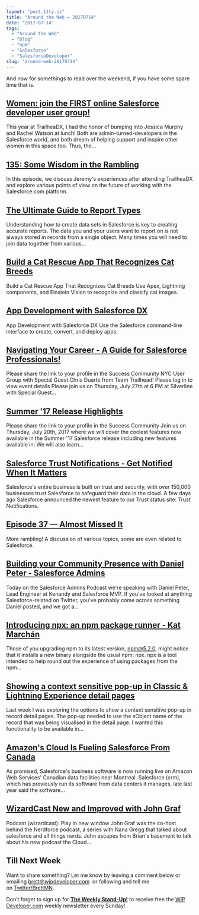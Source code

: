```yaml
---
layout: "post.11ty.js"
title: "Around the Web – 20170714"
date: "2017-07-14"
tags: 
  - "Around the Web"
  - "Blog"
  - "npm"
  - "Salesforce"
  - "SalesforceDeveloper"
slug: "around-web-20170714"
---
```


And now for somethings to read over the weekend, if you have some spare time that is.

## [Women: join the FIRST online Salesforce developer user group!](http://nuzzel.com/i/redirect/654855048/37907494/story_read_title_7942821947-1?u=http%3A%2F%2Fnuzzel.com%2Fdigeststory%2F07082017%2Fsfdc99%2Fwomen_join_the_first_online_salesforce_developer_user_group%3Fe%3D1353714%26c%3DOzoyANwazHUPX8rynoTjNO4uZDOJKcWkRGdcKVhpld%26utm_campaign%3Ddigest%26utm_medium%3Demail%26utm_source%3Dapp)

This year at TrailheaDX, I had the honor of bumping into Jessica Murphy and Rachel Watson at lunch! Both are admin-turned-developers in the Salesforce world, and both dream of helping support and inspire other women in this space too. Thus, the…

## [135: Some Wisdom in the Rambling](http://www.gooddaysirpodcast.com/podcast/2017/7/12/135-some-wisdom-in-the-rambling)

In this episode, we discuss Jeremy's experiences after attending TrailheaDX and explore various points of view on the future of working with the Salesforce.com platform.

## [The Ultimate Guide to Report Types](http://nuzzel.com/i/redirect/4138976122/37514412/story_read_title_7929885199-1?u=http%3A%2F%2Fnuzzel.com%2Fdigeststory%2F07072017%2Fadmin.salesforce%2Fthe_ultimate_guide_to_report_types%3Fe%3D1353714%26c%3DOzoyANwazHUPX8rynoTjNO4uZDOJKcWkRGdcKVhpld%26utm_campaign%3Ddigest%26utm_medium%3Demail%26utm_source%3Dapp)

Understanding how to create data sets in Salesforce is key to creating accurate reports. The data you and your users want to report on is not always stored in records from a single object. Many times you will need to join data together from various…

## [Build a Cat Rescue App That Recognizes Cat Breeds](http://nuzzel.com/i/redirect/3668181948/37728143/story_read_title_7936321740-1?u=http%3A%2F%2Fnuzzel.com%2Fdigeststory%2F07082017%2Fr.socialstudio.radian6%2Fbuild_a_cat_rescue_app_that_recognizes_cat_breeds%3Fe%3D1353714%26c%3DOzoyANwazHUPX8rynoTjNO4uZDOJKcWkRGdcKVhpld%26utm_campaign%3Ddigest%26utm_medium%3Demail%26utm_source%3Dapp)

Build a Cat Rescue App That Recognizes Cat Breeds Use Apex, Lightning components, and Einstein Vision to recognize and classify cat images.

## [App Development with Salesforce DX](http://nuzzel.com/i/redirect/3668181948/37728143/story_read_title_7841400196-3?u=http%3A%2F%2Fnuzzel.com%2Fdigeststory%2F07082017%2Ftrailhead.salesforce%2Fapp_development_with_salesforce_dx_2%3Fe%3D1353714%26c%3DOzoyANwazHUPX8rynoTjNO4uZDOJKcWkRGdcKVhpld%26utm_campaign%3Ddigest%26utm_medium%3Demail%26utm_source%3Dapp)

App Development with Salesforce DX Use the Salesforce command-line interface to create, convert, and deploy apps.

## [Navigating Your Career - A Guide for Salesforce Professionals!](http://nuzzel.com/i/redirect/654855048/37907494/story_read_title_7947900983-3?u=http%3A%2F%2Fnuzzel.com%2Fdigeststory%2F07092017%2Fevents.salesforceusergroups%2Fnavigating_your_career_a_guide_for_salesforce_professionals%3Fe%3D1353714%26c%3DOzoyANwazHUPX8rynoTjNO4uZDOJKcWkRGdcKVhpld%26utm_campaign%3Ddigest%26utm_medium%3Demail%26utm_source%3Dapp)

Please share the link to your profile in the Success Community NYC User Group with Special Guest Chris Duarte from Team Trailhead! Please log in to view event details Please join us on Thursday, July 27th at 6 PM at Silverline with Special Guest…

## [Summer '17 Release Highlights](http://nuzzel.com/i/redirect/654855048/37907494/story_read_title_7948604298-5?u=http%3A%2F%2Fnuzzel.com%2Fdigeststory%2F07102017%2Fevents.salesforceusergroups%2Fsummer_17_release_highlights%3Fe%3D1353714%26c%3DOzoyANwazHUPX8rynoTjNO4uZDOJKcWkRGdcKVhpld%26utm_campaign%3Ddigest%26utm_medium%3Demail%26utm_source%3Dapp)

Please share the link to your profile in the Success Community Join us on Thursday, July 20th, 2017 where we will cover the coolest features now available in the Summer '17 Salesforce release including new features available in: We will also learn…

## [Salesforce Trust Notifications - Get Notified When It Matters](http://nuzzel.com/i/redirect/661226400/38094337/story_read_title_7952261700-1?u=http%3A%2F%2Fnuzzel.com%2Fdigeststory%2F07102017%2Fsalesforceben%2Fsalesforce_trust_notifications_get_notified_when_it_matters%3Fe%3D1353714%26c%3DOzoyANwazHUPX8rynoTjNO4uZDOJKcWkRGdcKVhpld%26utm_campaign%3Ddigest%26utm_medium%3Demail%26utm_source%3Dapp)

Salesforce's entire business is built on trust and security, with over 150,000 businesses trust Salesforce to safeguard their data in the cloud. A few days ago Salesforce announced the newest feature to our Trust status site: Trust Notifications.

## [Episode 37 — Almost Missed It](https://www.codecoverage.org/episode-37-almost-missed-it/)

More rambling! A discussion of various topics, some are even related to Salesforce.

## [Building your Community Presence with Daniel Peter - Salesforce Admins](http://nuzzel.com/i/redirect/661226400/38094337/story_read_title_7955172276-3?u=http%3A%2F%2Fnuzzel.com%2Fdigeststory%2F06292017%2Fr.socialstudio.radian6%2Fbuilding_your_community_presence_with_daniel_peter_salesforce_admins%3Fe%3D1353714%26c%3DOzoyANwazHUPX8rynoTjNO4uZDOJKcWkRGdcKVhpld%26utm_campaign%3Ddigest%26utm_medium%3Demail%26utm_source%3Dapp)

Today on the Salesforce Admins Podcast we're speaking with Daniel Peter, Lead Engineer at Kenandy and Salesforce MVP. If you've looked at anything Salesforce-related on Twitter, you've probably come across something Daniel posted, and we got a…

## [Introducing npx: an npm package runner - Kat Marchán](http://nuzzel.com/i/redirect/661226400/38094337/story_read_title_7957613028_fof-3?u=http%3A%2F%2Fnuzzel.com%2Fdigeststory%2F07102017%2Fmedium%2Fintroducing_npx_an_npm_package_runner_kat_marchn%3Fe%3D1353714%26c%3DOzoyANwazHUPX8rynoTjNO4uZDOJKcWkRGdcKVhpld%26utm_campaign%3Ddigest%26utm_medium%3Demail%26utm_source%3Dapp)

Those of you upgrading npm to its latest version, npm@5.2.0, might notice that it installs a new binary alongside the usual npm: npx. npx is a tool intended to help round out the experience of using packages from the npm…

## [Showing a context sensitive pop-up in Classic & Lightning Experience detail pages](http://nuzzel.com/i/redirect/1708744330/38286692/story_read_title_7964995162-3?u=http%3A%2F%2Fnuzzel.com%2Fdigeststory%2F07112017%2Falbasfdc.wordpress%2Fshowing_a_context_sensitive_popup_in_classic_lightning_experience%3Fe%3D1353714%26c%3DOzoyANwazHUPX8rynoTjNO4uZDOJKcWkRGdcKVhpld%26utm_campaign%3Ddigest%26utm_medium%3Demail%26utm_source%3Dapp)

Last week I was exploring the options to show a context sensitive pop-up in record detail pages. The pop-up needed to use the sObject name of the record that was being visualised in the detail page. I wanted this functionality to be available in…

## [Amazon's Cloud Is Fueling Salesforce From Canada](http://nuzzel.com/i/redirect/1325968943/38507344/story_read_title_7969982088-1?u=http%3A%2F%2Fnuzzel.com%2Fdigeststory%2F07122017%2Ffortune%2Famazons_cloud_is_fueling_salesforce_from_canada_2%3Fe%3D1353714%26c%3DOzoyANwazHUPX8rynoTjNO4uZDOJKcWkRGdcKVhpld%26utm_campaign%3Ddigest%26utm_medium%3Demail%26utm_source%3Dapp)

As promised, Salesforce's business software is now running live on Amazon Web Services' Canadian data facilities near Montreal. Salesforce (crm), which has previously run its software from data centers it manages, late last year said the software…

## [WizardCast New and Improved with John Graf](http://nuzzel.com/i/redirect/1325968943/38507344/story_read_title_7971279462-2?u=http%3A%2F%2Fnuzzel.com%2Fdigeststory%2F07122017%2Fthewizardnews%2Fwizardcast_new_and_improved_with_john_graf%3Fe%3D1353714%26c%3DOzoyANwazHUPX8rynoTjNO4uZDOJKcWkRGdcKVhpld%26utm_campaign%3Ddigest%26utm_medium%3Demail%26utm_source%3Dapp)

Podcast (wizardcast): Play in new window John Graf was the co-host behind the Nerdforce podcast, a series with Nana Gregg that talked about salesforce and all things nerds. John escapes from Brian's basement to talk about his new podcast the Cloud…

## Till Next Week

Want to share something? Let me know by leaving a comment below or emailing [brett@wipdeveloper.com](mailto:brett@wipdeveloper.com)  or following and tell me on [Twitter/BrettMN](https://twitter.com/BrettMN).

Don’t forget to sign up for [**The Weekly Stand-Up!**](https://wipdeveloper.wpcomstaging.com/newsletter/) to receive free the [WIP Developer.com](https://wipdeveloper.wpcomstaging.com/) weekly newsletter every Sunday!
